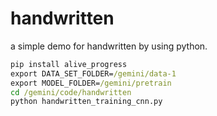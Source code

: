 # handwritten
a simple demo for handwritten by using python.


``` cmd
pip install alive_progress
export DATA_SET_FOLDER=/gemini/data-1
export MODEL_FOLDER=/gemini/pretrain
cd /gemini/code/handwritten
python handwritten_training_cnn.py
```